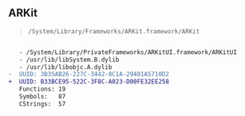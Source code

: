 ## ARKit

> `/System/Library/Frameworks/ARKit.framework/ARKit`

```diff

   - /System/Library/PrivateFrameworks/ARKitUI.framework/ARKitUI
   - /usr/lib/libSystem.B.dylib
   - /usr/lib/libobjc.A.dylib
-  UUID: 3B35AB26-227C-3442-8C1A-29401A5710D2
+  UUID: B33BCE95-522C-3F8C-A023-D00FE32EE258
   Functions: 19
   Symbols:   87
   CStrings:  57

```
